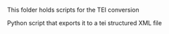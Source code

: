 This folder holds scripts for the TEI conversion 



Python script that 
exports it to a tei structured XML file

